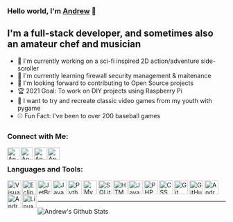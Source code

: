 ### Hello world, I'm [Andrew][website] :wave:

## I'm a full-stack developer, and sometimes also an amateur chef and musician
- :robot: I'm currently working on a sci-fi inspired 2D action/adventure side-scroller
- :closed_lock_with_key: I'm currently learning firewall security management & maitenance
- :handshake: I'm looking forward to contributing to Open Source projects 
- :trophy: 2021 Goal: To work on DIY projects using Raspberry Pi
- :snake: I want to try and recreate classic video games from my youth with pygame
- :baseball: Fun Fact: I've been to over 200 baseball games

### Connect with Me:

[<img align="left" alt="Andrew | Facebook" width="28px" src="https://cdn.jsdelivr.net/npm/simple-icons@v3/icons/facebook.svg" />][facebook]
[<img align="left" alt="Andrew | Twitter" width="28px" src="https://cdn.jsdelivr.net/npm/simple-icons@v3/icons/twitter.svg" />][twitter]
[<img align="left" alt="Andrew | Youtube" width="28px" src="https://cdn.jsdelivr.net/npm/simple-icons@v3/icons/instagram.svg" />][instagram]
[<img align="left" alt="Andrew | Youtube" width="28px" src="https://cdn.jsdelivr.net/npm/simple-icons@v3/icons/spotify.svg" />][spotify]

<br />

### Languages and Tools:

<img align="left" alt="Visual Code Studio" width="32px" src="https://simpleicons.org/icons/visualstudiocode.svg" />
<img align="left" alt="Eclipse IDE" width="32px" src="https://simpleicons.org/icons/eclipseide.svg" />
<img align="left" alt="JetBrains" width="32px" src="https://simpleicons.org/icons/jetbrains.svg" />
<img align="left" alt="Java" width="32px" src="https://simpleicons.org/icons/java.svg" />
<img align="left" alt="Python" width="32px" src="https://simpleicons.org/icons/python.svg" />
<img align="left" alt="MySQL" width="32px" src="https://simpleicons.org/icons/mysql.svg" />
<img align="left" alt="SQLite" width="32px" src="https://simpleicons.org/icons/sqlite.svg" />
<img align="left" alt="HTML5" width="32px" src="https://simpleicons.org/icons/html5.svg" />
<img align="left" alt="JavaScript" width="32px" src="https://simpleicons.org/icons/javascript.svg" />
<img align="left" alt="PHP" width="32px" src="https://simpleicons.org/icons/php.svg" />
<img align="left" alt="CSS" width="32px" src="https://simpleicons.org/icons/css3.svg" />
<img align="left" alt="Git" width="32px" src="https://simpleicons.org/icons/git.svg" />
<img align="left" alt="GitHub" width="32px" src="https://simpleicons.org/icons/github.svg" />
<img align="left" alt="Android" width="32px" src="https://simpleicons.org/icons/android.svg" />
<img align="left" alt="Android Studio" width="32px" src="https://simpleicons.org/icons/androidstudio.svg" />
<img align="left" alt="Linux" width="32px" src="https://simpleicons.org/icons/linux.svg" />

<br />
<br />

---

<img align="left" alt="Andrew's Github Stats" src="https://github-readme-stats.vercel.app/api?username=andrewheld616&show_icons=true&hide_border=true" />

[facebook]: https://www.facebook.com/andrewdheld
[twitter]: https://twitter.com/andrewheld
[instagram]: https://www.instagram.com/andrewheld616/
[website]: https://andrewheld616.github.io/
[spotify]: https://open.spotify.com/user/andrewheld?fbclid=IwAR37k6eN0v8NWF2_ERnweNtW-Ry0WnxPTyiMmbrfwhZyFl70fbZNA-tXqPs
